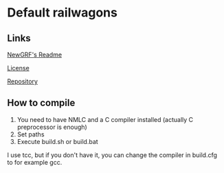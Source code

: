 # Default railwagons
## Links

[NewGRF's Readme](readme.txt)

[License](license.txt)

[Repository](.)

## How to compile

1. You need to have NMLC and a C compiler installed (actually C preprocessor is enough)
2. Set paths
3. Execute build.sh or build.bat

I use tcc, but if you don't have it, you can change the compiler in build.cfg to for example gcc.
